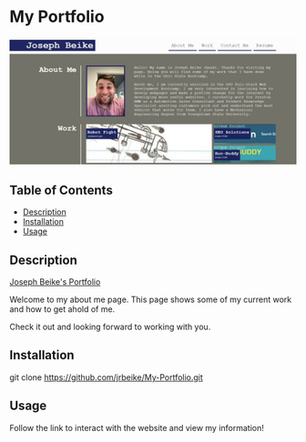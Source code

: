 # My Portfolio

![](assets/images/Screenshot-2022-02-20-193015.jpg)

## Table of Contents
  - [Description](#description)
  - [Installation](#installation)
  - [Usage](#usage)

## Description

[Joseph Beike's Portfolio](https://jrbeike.github.io/My-Portfolio/)

Welcome to my about me page. This page shows some of my current work and how to get ahold of me. 

Check it out and looking forward to working with you. 

## Installation 

git clone https://github.com/jrbeike/My-Portfolio.git

## Usage

Follow the link to interact with the website and view my information!

